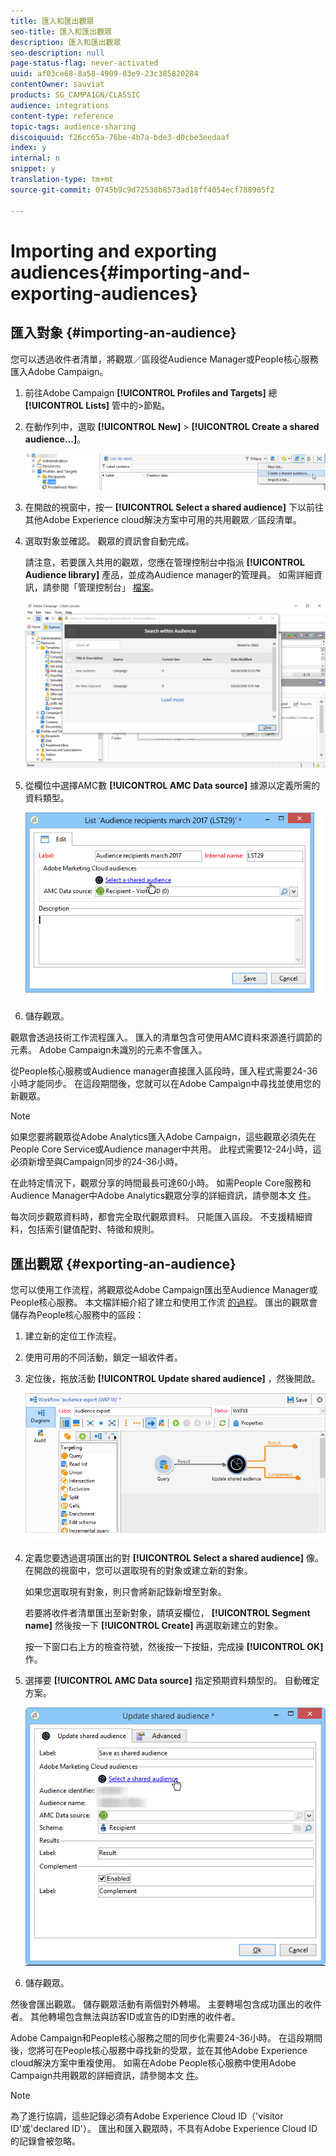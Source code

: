 ```yaml
---
title: 匯入和匯出觀眾
seo-title: 匯入和匯出觀眾
description: 匯入和匯出觀眾
seo-description: null
page-status-flag: never-activated
uuid: af03ce68-8a58-4909-83e9-23c385820284
contentOwner: sauviat
products: SG_CAMPAIGN/CLASSIC
audience: integrations
content-type: reference
topic-tags: audience-sharing
discoiquuid: f26cc65a-76be-4b7a-bde3-d0cbe3eedaaf
index: y
internal: n
snippet: y
translation-type: tm+mt
source-git-commit: 0745b9c9d72538b8573ad18ff4054ecf788905f2

---
```



# Importing and exporting audiences{#importing-and-exporting-audiences}

## 匯入對象 {#importing-an-audience}

您可以透過收件者清單，將觀眾／區段從Audience Manager或People核心服務匯入Adobe Campaign。

1. 前往Adobe Campaign **[!UICONTROL Profiles and Targets]** 總 **[!UICONTROL Lists]** 管中的>節點。
1. 在動作列中，選取 **[!UICONTROL New]** > **[!UICONTROL Create a shared audience...]**。

   ![](assets/aam_import_audience.png)

1. 在開啟的視窗中，按一 **[!UICONTROL Select a shared audience]** 下以前往其他Adobe Experience cloud解決方案中可用的共用觀眾／區段清單。
1. 選取對象並確認。 觀眾的資訊會自動完成。

   請注意，若要匯入共用的觀眾，您應在管理控制台中指派 **[!UICONTROL Audience library]** 產品，並成為Audience manager的管理員。 如需詳細資訊，請參閱「管理控制台」 [檔案](https://helpx.adobe.com/enterprise/managing/user-guide.html)。

   ![](assets/aam_import_audience_3.png)

1. 從欄位中選擇AMC數 **[!UICONTROL AMC Data source]** 據源以定義所需的資料類型。

   ![](assets/aam_import_audience_2.png)

1. 儲存觀眾。

觀眾會透過技術工作流程匯入。 匯入的清單包含可使用AMC資料來源進行調節的元素。 Adobe Campaign未識別的元素不會匯入。

從People核心服務或Audience manager直接匯入區段時，匯入程式需要24-36小時才能同步。 在這段期間後，您就可以在Adobe Campaign中尋找並使用您的新觀眾。

>[!NOTE]
>
>如果您要將觀眾從Adobe Analytics匯入Adobe Campaign，這些觀眾必須先在People Core Service或Audience manager中共用。 此程式需要12-24小時，這必須新增至與Campaign同步的24-36小時。
>
>在此特定情況下，觀眾分享的時間最長可達60小時。 如需People Core服務和Audience Manager中Adobe Analytics觀眾分享的詳細資訊，請參閱本文 [件](https://marketing.adobe.com/resources/help/en_US/mcloud/t_publish_audience_segment.html)。

每次同步觀眾資料時，都會完全取代觀眾資料。 只能匯入區段。 不支援精細資料，包括索引鍵值配對、特徵和規則。

## 匯出觀眾 {#exporting-an-audience}

您可以使用工作流程，將觀眾從Adobe Campaign匯出至Audience Manager或People核心服務。 本文檔詳細介紹了建立和使用工作流 [的過程](../../workflow/using/building-a-workflow.md)。 匯出的觀眾會儲存為People核心服務中的區段：

1. 建立新的定位工作流程。
1. 使用可用的不同活動，鎖定一組收件者。
1. 定位後，拖放活動 **[!UICONTROL Update shared audience]** ，然後開啟。

   ![](assets/aam_export_example.png)

1. 定義您要透過選項匯出的對 **[!UICONTROL Select a shared audience]** 像。 在開啟的視窗中，您可以選取現有的對象或建立新的對象。

   如果您選取現有對象，則只會將新記錄新增至對象。

   若要將收件者清單匯出至新對象，請填妥欄位， **[!UICONTROL Segment name]** 然後按一下 **[!UICONTROL Create]** 再選取新建立的對象。

   按一下窗口右上方的檢查符號，然後按一下按鈕，完成操 **[!UICONTROL OK]** 作。

1. 選擇要 **[!UICONTROL AMC Data source]** 指定預期資料類型的。 自動確定方案。

   ![](assets/aam_export_audience_activity.png)

1. 儲存觀眾。

然後會匯出觀眾。 儲存觀眾活動有兩個對外轉場。 主要轉場包含成功匯出的收件者。 其他轉場包含無法與訪客ID或宣告的ID對應的收件者。

Adobe Campaign和People核心服務之間的同步化需要24-36小時。 在這段期間後，您將可在People核心服務中尋找新的受眾，並在其他Adobe Experience cloud解決方案中重複使用。 如需在Adobe People核心服務中使用Adobe Campaign共用觀眾的詳細資訊，請參閱本文 [件](https://marketing.adobe.com/resources/help/en_US/mcloud/t_audience_create.html)。

>[!NOTE]
>
>為了進行協調，這些記錄必須有Adobe Experience Cloud ID（&#39;visitor ID&#39;或&#39;declared ID&#39;）。 匯出和匯入觀眾時，不具有Adobe Experience Cloud ID的記錄會被忽略。

